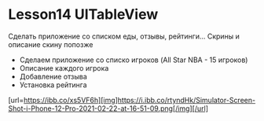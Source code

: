 # Lesson14 UITableView
Сделать приложение со списком еды, отзывы, рейтинги... Скрины и описание скину попозже

- Сделаем приложение со списко игроков (All Star NBA - 15 игроков)
- Описание каждого игрока
- Добавление отзыва
- Установка рейтинга

[url=https://ibb.co/xs5VF6h][img]https://i.ibb.co/rtyndHk/Simulator-Screen-Shot-i-Phone-12-Pro-2021-02-22-at-16-51-09.png[/img][/url]
